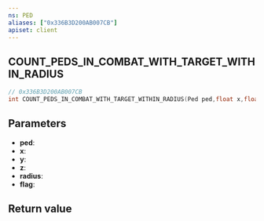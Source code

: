 ```yaml
---
ns: PED
aliases: ["0x336B3D200AB007CB"]
apiset: client
---
```

## COUNT_PEDS_IN_COMBAT_WITH_TARGET_WITHIN_RADIUS

```c
// 0x336B3D200AB007CB
int COUNT_PEDS_IN_COMBAT_WITH_TARGET_WITHIN_RADIUS(Ped ped,float x,float y,float z,float radius,int flag);
```


## Parameters
* **ped**:
* **x**:
* **y**:
* **z**:
* **radius**:
* **flag**:

## Return value

